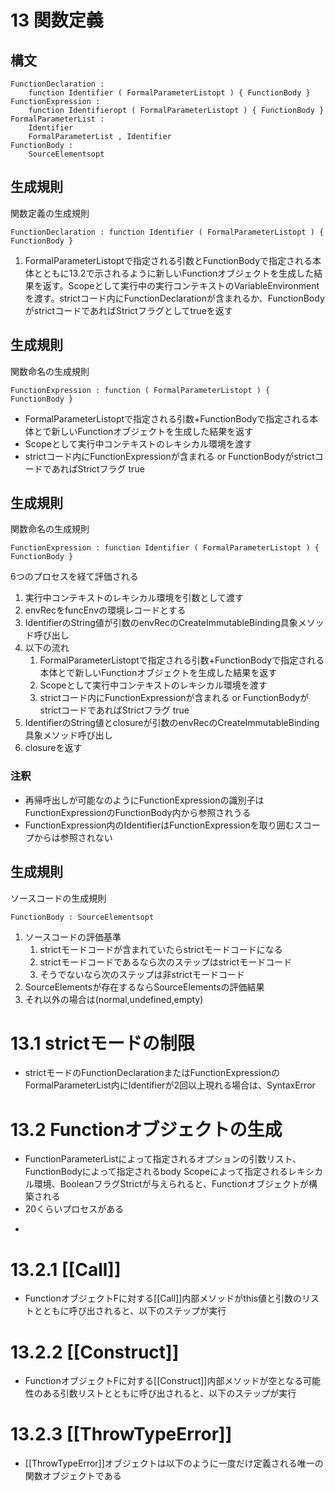 # 13 関数定義
## 構文

```
FunctionDeclaration :
	function Identifier ( FormalParameterListopt ) { FunctionBody }
FunctionExpression :
	function Identifieropt ( FormalParameterListopt ) { FunctionBody }
FormalParameterList :
	Identifier
	FormalParameterList , Identifier
FunctionBody :
	SourceElementsopt
```

## 生成規則

関数定義の生成規則

```
FunctionDeclaration : function Identifier ( FormalParameterListopt ) { FunctionBody }
```

1. FormalParameterListoptで指定される引数とFunctionBodyで指定される本体とともに13.2で示されるように新しいFunctionオブジェクトを生成した結果を返す。Scopeとして実行中の実行コンテキストのVariableEnvironmentを渡す。strictコード内にFunctionDeclarationが含まれるか、FunctionBodyがstrictコードであればStrictフラグとしてtrueを返す

## 生成規則

関数命名の生成規則

```
FunctionExpression : function ( FormalParameterListopt ) { FunctionBody }
```

* FormalParameterListoptで指定される引数+FunctionBodyで指定される本体とで新しいFunctionオブジェクトを生成した結果を返す
* Scopeとして実行中コンテキストのレキシカル環境を渡す
* strictコード内にFunctionExpressionが含まれる or FunctionBodyがstrictコードであればStrictフラグ true

## 生成規則

関数命名の生成規則

```
FunctionExpression : function Identifier ( FormalParameterListopt ) { FunctionBody }
```

6つのプロセスを経て評価される

1. 実行中コンテキストのレキシカル環境を引数として渡す
2. envRecをfuncEnvの環境レコードとする
3. IdentifierのString値が引数のenvRecのCreateImmutableBinding具象メソッド呼び出し
4. 以下の流れ
	1. FormalParameterListoptで指定される引数+FunctionBodyで指定される本体とで新しいFunctionオブジェクトを生成した結果を返す
	2. Scopeとして実行中コンテキストのレキシカル環境を渡す
	3. strictコード内にFunctionExpressionが含まれる or FunctionBodyがstrictコードであればStrictフラグ true
5. IdentifierのString値とclosureが引数のenvRecのCreateImmutableBinding具象メソッド呼び出し
6. closureを返す

### 注釈

* 再帰呼出しが可能なのようにFunctionExpressionの識別子はFunctionExpressionのFunctionBody内から参照されうる
* FunctionExpression内のIdentifierはFunctionExpressionを取り囲むスコープからは参照されない

## 生成規則

ソースコードの生成規則

```
FunctionBody : SourceElementsopt
```

1. ソースコードの評価基準
	1. strictモードコードが含まれていたらstrictモードコードになる
	2. strictモードコードであるなら次のステップはstrictモードコード
	3. そうでないなら次のステップは非strictモードコード
2. SourceElementsが存在するならSourceElementsの評価結果
3. それ以外の場合は(normal,undefined,empty)

# 13.1 strictモードの制限

* strictモードのFunctionDeclarationまたはFunctionExpressionのFormalParameterList内にIdentifierが2回以上現れる場合は、SyntaxError

# 13.2 Functionオブジェクトの生成

* FunctionParameterListによって指定されるオプションの引数リスト、FunctionBodyによって指定されるbody Scopeによって指定されるレキシカル環境、BooleanフラグStrictが与えられると、Functionオブジェクトが構築される
* 20くらいプロセスがある

+ 

# 13.2.1 [[Call]]

* FunctionオブジェクトFに対する[[Call]]内部メソッドがthis値と引数のリストとともに呼び出されると、以下のステップが実行

# 13.2.2 [[Construct]]

* FunctionオブジェクトFに対する[[Construct]]内部メソッドが空となる可能性のある引数リストとともに呼び出されると、以下のステップが実行

# 13.2.3 [[ThrowTypeError]]

* [[ThrowTypeError]]オブジェクトは以下のように一度だけ定義される唯一の関数オブジェクトである

